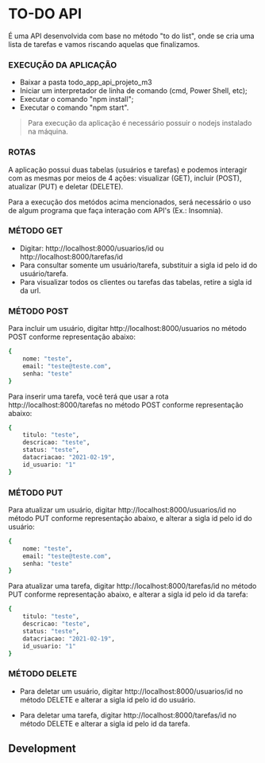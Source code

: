 # TO-DO API
É uma API desenvolvida com base no método "to do list", onde se cria uma lista de tarefas e vamos riscando aquelas que finalizamos.

### EXECUÇÃO DA APLICAÇÃO
- Baixar a pasta todo_app_api_projeto_m3
- Iniciar um interpretador de linha de comando (cmd, Power Shell, etc);
- Executar o comando "npm install";
- Executar o comando "npm start".

> Para execução da aplicação é necessário possuir o nodejs instalado na máquina.

### ROTAS
A aplicação possui duas tabelas (usuários e tarefas) e podemos interagir com as mesmas por meios de 4 ações: visualizar (GET), incluir (POST), atualizar (PUT) e deletar (DELETE).

Para a execução dos metódos acima mencionados, será necessário o uso de algum programa que faça interação com API's (Ex.: Insomnia).

### MÉTODO GET
- Digitar: http://localhost:8000/usuarios/id ou http://localhost:8000/tarefas/id
- Para  consultar somente um usuário/tarefa, substituir a sigla id pelo id do usuário/tarefa.
- Para visualizar todos os clientes ou tarefas das tabelas, retire a sigla id da url.

### MÉTODO POST
Para incluir um usuário, digitar http://localhost:8000/usuarios no método POST conforme representação abaixo:
```sh
{
	nome: "teste",
	email: "teste@teste.com",
	senha: "teste"
}
```

Para inserir uma tarefa, você terá que usar a rota http://localhost:8000/tarefas no método POST conforme representação abaixo:
```sh
{
	titulo: "teste",
	descricao: "teste",
	status: "teste",
	datacriacao: "2021-02-19",
	id_usuario: "1" 
}
```

### MÉTODO PUT
Para atualizar um usuário, digitar http://localhost:8000/usuarios/id no método PUT conforme representação abaixo, e alterar a sigla id pelo id do usuário:
```sh
{
	nome: "teste",
	email: "teste@teste.com",
	senha: "teste"
}
```

Para atualizar uma tarefa, digitar http://localhost:8000/tarefas/id no método PUT conforme representação abaixo, e alterar a sigla id pelo id da tarefa:
```sh
{
	titulo: "teste",
	descricao: "teste",
	status: "teste",
	datacriacao: "2021-02-19",
	id_usuario: "1" 
}
```

### MÉTODO DELETE
- Para deletar um usuário, digitar http://localhost:8000/usuarios/id no método DELETE e alterar a sigla id pelo id do usuário.

- Para deletar uma tarefa, digitar http://localhost:8000/tarefas/id no método DELETE e alterar a sigla id pelo id da tarefa.

## Development